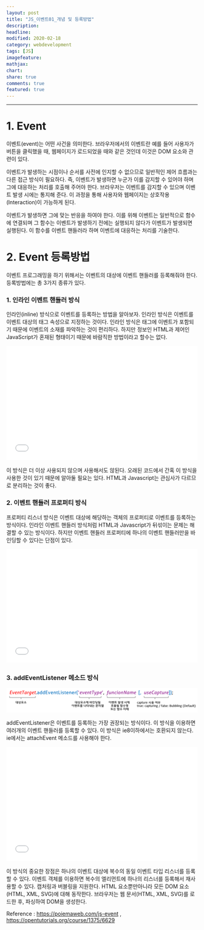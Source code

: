 ```yaml
---
layout: post
title: "JS_이벤트01_개념 및 등록방법"
description:
headline:
modified: 2020-02-18
category: webdevelopment
tags: [JS]
imagefeature:
mathjax:
chart:
share: true
comments: true
featured: true
---
```


---

# 1. Event

이벤트(event)는 어떤 사건을 의미한다. 브라우저에서의 이벤트란 예를 들어 사용자가 버튼을 클릭했을 때, 웹페이지가 로드되었을 때와 같은 것인데 이것은 DOM 요소와 관련이 있다.

이벤트가 발생하는 시점이나 순서를 사전에 인지할 수 없으므로 일반적인 제어 흐름과는 다른 접근 방식이 필요하다. 즉, 이벤트가 발생하면 누군가 이를 감지할 수 있어야 하며 그에 대응하는 처리를 호출해 주어야 한다. 브라우저는 이벤트를 감지할 수 있으며 이벤트 발생 시에는 통지해 준다. 이 과정을 통해 사용자와 웹페이지는 상호작용(Interaction)이 가능하게 된다.

이벤트가 발생하면 그에 맞는 반응을 하여야 한다. 이를 위해 이벤트는 일반적으로 함수에 연결되며 그 함수는 이벤트가 발생하기 전에는 실행되지 않다가 이벤트가 발생되면 실행된다. 이 함수를 이벤트 핸들러라 하며 이벤트에 대응하는 처리를 기술한다.

# 2. Event 등록방법

이벤트 프로그래밍을 하기 위해서는 이벤트의 대상에 이벤트 핸들러를 등록해줘야 한다. 등록방법에는 총 3가지 종류가 있다.

### 1. 인라인 이벤트 핸들러 방식

인라인(inline) 방식으로 이벤트를 등록하는 방법을 알아보자. 인라인 방식은 이벤트를 이벤트 대상의 태그 속성으로 지정하는 것이다.
인라인 방식은 태그에 이벤트가 포함되기 때문에 이벤트의 소재를 파악하는 것이 편리하다. 하지만 정보인 HTML과 제어인 JavaScript가 혼재된 형태이기 때문에 바람직한 방법이라고 할수는 없다.

<div class="code"><iframe width="100%" height="300" src="//jsfiddle.net/lsh58/wvLh0xby/embedded/html/dark/" allowfullscreen="allowfullscreen" allowpaymentrequest frameborder="0"></iframe></div>

이 방식은 더 이상 사용되지 않으며 사용해서도 않된다. 오래된 코드에서 간혹 이 방식을 사용한 것이 있기 때문에 알아둘 필요는 있다. HTML과 Javascript는 관심사가 다르므로 분리하는 것이 좋다.

### 2. 이벤트 핸들러 프로퍼티 방식

프로퍼티 리스너 방식은 이벤트 대상에 해당하는 객체의 프로퍼티로 이벤트를 등록하는 방식이다. 인라인 이벤트 핸들러 방식처럼 HTML과 Javascript가 뒤섞이는 문제는 해결할 수 있는 방식이다. 하지만 이벤트 핸들러 프로퍼티에 하나의 이벤트 핸들러만을 바인딩할 수 있다는 단점이 있다.

<div class="code"><iframe width="100%" height="300" src="//jsfiddle.net/lsh58/wvLh0xby/2/embedded/html/dark/" allowfullscreen="allowfullscreen" allowpaymentrequest frameborder="0"></iframe></div>

### 3. addEventListener 메소드 방식

![addEventListener](https://github.com/lsh58/lsh58.github.io/blob/master/images/event_listener.png?raw=true)

addEventListener은 이벤트를 등록하는 가장 권장되는 방식이다. 이 방식을 이용하면 여러개의 이벤트 핸들러를 등록할 수 있다.
이 방식은 ie8이하에서는 호환되지 않는다. ie에서는 attachEvent 메소드를 사용해야 한다.

<div class="code"><iframe width="100%" height="300" src="//jsfiddle.net/lsh58/wvLh0xby/4/embedded/html/dark/" allowfullscreen="allowfullscreen" allowpaymentrequest frameborder="0"></iframe></div>

이 방식의 중요한 장점은
하나의 이벤트 대상에 복수의 동일 이벤트 타입 리스너를 등록할 수 있다.
이벤트 객체를 이용하면 복수의 엘리먼트에 하나의 리스너를 등록해서 재사용할 수 있다.
캡처링과 버블링을 지원한다.
HTML 요소뿐만아니라 모든 DOM 요소(HTML, XML, SVG)에 대해 동작한다. 브라우저는 웹 문서(HTML, XML, SVG)를 로드한 후, 파싱하여 DOM을 생성한다.

Reference : <https://poiemaweb.com/js-event> , <https://opentutorials.org/course/1375/6629>
